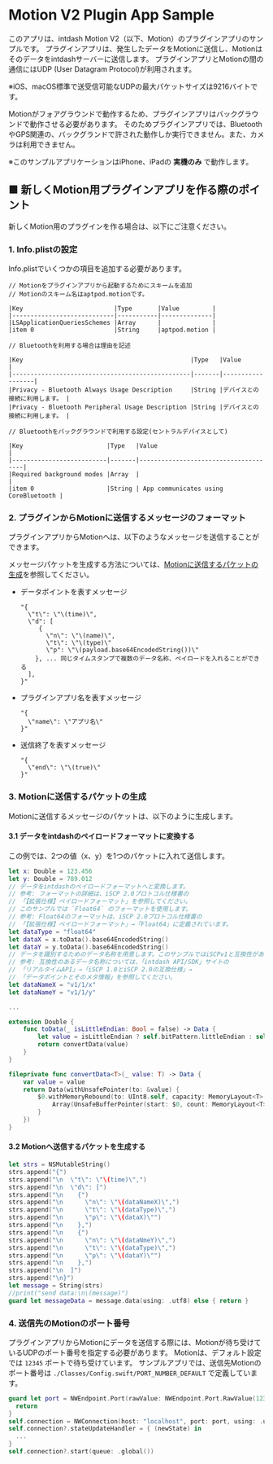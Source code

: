 # Motion V2 Plugin App Sample
このアプリは、intdash Motion V2（以下、Motion）のプラグインアプリのサンプルです。
プラグインアプリは、発生したデータをMotionに送信し、Motionはそのデータをintdashサーバーに送信します。
プラグインアプリとMotionの間の通信にはUDP (User Datagram Protocol)が利用されます。

※iOS、macOS標準で送受信可能なUDPの最大パケットサイズは9216バイトです。

Motionがフォアグラウンドで動作するため、プラグインアプリはバックグラウンドで動作させる必要があります。
そのためプラグインアプリでは、BluetoothやGPS関連の、バックグランドで許された動作しか実行できません。また、カメラは利用できません。

※このサンプルアプリケーションはiPhone、iPadの **実機のみ** で動作します。

## ■ 新しくMotion用プラグインアプリを作る際のポイント

新しくMotion用のプラグインを作る場合は、以下にご注意ください。

### 1. Info.plistの設定

Info.plistでいくつかの項目を追加する必要があります。

```
// Motionをプラグインアプリから起動するためにスキームを追加
// Motionのスキーム名はaptpod.motionです。

|Key                         |Type       |Value         |
|----------------------------|-----------|--------------|
|LSApplicationQueriesSchemes |Array      |              |
|item 0                      |String     |aptpod.motion |

// Bluetoothを利用する場合は理由を記述

|Key                                              |Type   |Value             |
|-------------------------------------------------|-------|------------------|
|Privacy - Bluetooth Always Usage Description     |String |デバイスとの接続に利用します。 |
|Privacy - Bluetooth Peripheral Usage Description |String |デバイスとの接続に利用します。 |

// Bluetoothをバックグラウンドで利用する設定(セントラルデバイスとして)

|Key                       |Type   |Value                                 |
|--------------------------|-------|--------------------------------------|
|Required background modes |Array  |                                      |
|item 0                    |String | App communicates using CoreBluetooth |
```

### 2. プラグインからMotionに送信するメッセージのフォーマット

プラグインアプリからMotionへは、以下のようなメッセージを送信することができます。

メッセージパケットを生成する方法については、[Motionに送信するパケットの生成](#generate-packet)を参照してください。

* データポイントを表すメッセージ

    ```
    "{
      \"t\": \"\(time)\",
      \"d": [
         {
           \"n\": \"\(name)\",
           \"t\": \"\(type)\"
           \"p": \"\(payload.base64EncodedString())\"
        }, ... 同じタイムスタンプで複数のデータ名称、ペイロードを入れることができる
      ],
    }"
    ```

* プラグインアプリ名を表すメッセージ

    ```
    "{
      \"name\": \"アプリ名\"
    }"
    ```

* 送信終了を表すメッセージ

    ```
    "{
      \"end\": \"\(true)\"
    }"
    ```


### <a id="generate-packet"></a> 3. Motionに送信するパケットの生成

Motionに送信するメッセージのパケットは、以下のように生成します。

#### 3.1 データをintdashのペイロードフォーマットに変換する

この例では、2つの値（x、y）を1つのパケットに入れて送信します。

```swift
let x: Double = 123.456
let y: Double = 789.012
// データをintdashのペイロードフォーマットへと変換します。
// 参考: フォーマットの詳細は、iSCP 2.0プロトコル仕様書の
// 「【拡張仕様】ペイロードフォーマット」を参照してください。
// このサンプルでは `Float64` のフォーマットを使用します。
// 参考: Float64のフォーマットは、iSCP 2.0プロトコル仕様書の
// 「【拡張仕様】ペイロードフォーマット」→「Float64」に定義されています。
let dataType = "float64"
let dataX = x.toData().base64EncodedString()
let dataY = y.toData().base64EncodedString()
// データを識別するためのデータ名称を用意します。このサンプルではiSCPv1と互換性があるデータ名称にします。
// 参考: 互換性のあるデータ名称については、「intdash API/SDK」サイトの
// 「リアルタイムAPI」→「iSCP 1.0とiSCP 2.0の互換仕様」→
// 「データポイントとそのメタ情報」を参照してください。
let dataNameX = "v1/1/x"
let dataNameY = "v1/1/y"

...

extension Double {
    func toData(_ isLittleEndian: Bool = false) -> Data {
        let value = isLittleEndian ? self.bitPattern.littleEndian : self.bitPattern.bigEndian
        return convertData(value)
    }
}

fileprivate func convertData<T>(_ value: T) -> Data {
    var value = value
    return Data(withUnsafePointer(to: &value) {
        $0.withMemoryRebound(to: UInt8.self, capacity: MemoryLayout<T>.size) {
            Array(UnsafeBufferPointer(start: $0, count: MemoryLayout<T>.size))
        }
    })
}
```

#### 3.2 Motionへ送信するパケットを生成する

```swift                
let strs = NSMutableString()
strs.append("{")
strs.append("\n  \"t\": \"\(time)\",")
strs.append("\n  \"d\": [")
strs.append("\n    {")
strs.append("\n      \"n\": \"\(dataNameX)\",")
strs.append("\n      \"t\": \"\(dataType)\",")
strs.append("\n      \"p\": \"\(dataX)\"")
strs.append("\n    },")
strs.append("\n    {")
strs.append("\n      \"n\": \"\(dataNmeY)\",")
strs.append("\n      \"t\": \"\(dataType)\",")
strs.append("\n      \"p\": \"\(dataY)\"")
strs.append("\n    },")
strs.append("\n  ]")
strs.append("\n}")
let message = String(strs)
//print("send data:\n\(message)")
guard let messageData = message.data(using: .utf8) else { return }
```

### 4. 送信先のMotionのポート番号

プラグインアプリからMotionにデータを送信する際には、Motionが待ち受けているUDPのポート番号を指定する必要があります。
Motionは、デフォルト設定では `12345` ポートで待ち受けています。
サンプルアプリでは、送信先Motionのポート番号は `./Classes/Config.swift/PORT_NUMBER_DEFAULT` で定義しています。

```swift
guard let port = NWEndpoint.Port(rawValue: NWEndpoint.Port.RawValue(12345)) else {
  return
}
self.connection = NWConnection(host: "localhost", port: port, using: .udp)
self.connection?.stateUpdateHandler = { (newState) in
  ...
}
self.connection?.start(queue: .global())
```


